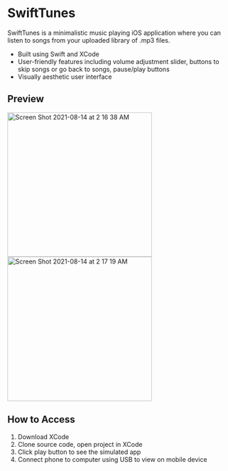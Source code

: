 # SwiftTunes

SwiftTunes is a minimalistic music playing iOS application where you can listen to songs from your uploaded library of .mp3 files.
- Built using Swift and XCode
- User-friendly features including volume adjustment slider, buttons to skip songs or go back to songs, pause/play buttons
- Visually aesthetic user interface

## Preview
<p float = "left">
<img width="325" alt="Screen Shot 2021-08-14 at 2 16 38 AM" src="https://user-images.githubusercontent.com/51987755/129443174-6fc3c436-4e73-4246-b8c2-63738d7eec1c.png">
<img width="325" alt="Screen Shot 2021-08-14 at 2 17 19 AM" src="https://user-images.githubusercontent.com/51987755/129443093-aef99c83-bc99-456c-a4c2-55ea78824cb2.png">
</p>

## How to Access
1. Download XCode
2. Clone source code, open project in XCode
3. Click play button to see the simulated app
4. Connect phone to computer using USB to view on mobile device
